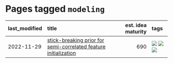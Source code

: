 # Pages tagged `modeling`

|last_modified|title|est. idea maturity|tags
|:---|:---|---:|:---|
|2022-11-29|[stick-breaking prior for semi-correlated feature initialization](../stickbreaking-init.md)|690|[![](https://img.shields.io/badge/tag-experimental-eac1b9)](../tags/experimental.md) [![](https://img.shields.io/badge/tag-modeling-98b52b)](../tags/modeling.md) [![](https://img.shields.io/badge/tag-wip-4a3565)](../tags/wip.md)|